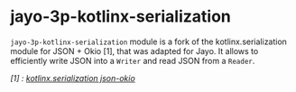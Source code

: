 # jayo-3p-kotlinx-serialization

`jayo-3p-kotlinx-serialization` module is a fork of the kotlinx.serialization module for JSON + Okio [1], that was
adapted for Jayo. It allows to efficiently write JSON into a `Writer` and read JSON from a `Reader`.

_[1] : [kotlinx.serialization json-okio](https://github.com/Kotlin/kotlinx.serialization/tree/master/formats/json-okio)_